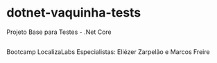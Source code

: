 # dotnet-vaquinha-tests
Projeto Base para Testes - .Net Core
##
Bootcamp LocalizaLabs
Especialistas: Eliézer Zarpelão e Marcos Freire
